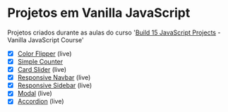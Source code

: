 # Projetos em Vanilla JavaScript

Projetos criados durante as aulas do curso '[Build 15 JavaScript Projects](https://www.youtube.com/watch?v=3PHXvlpOkf4&t=1828s) - Vanilla JavaScript Course'

- [x] [Color Flipper](https://luciana-santos.github.io/color-flipper/) (live)
- [x] [Simple Counter](https://github.com/Luciana-Santos/vanilla-javascript-projects/tree/main/simple-counter)
- [x] [Card Slider](https://luciana-santos.github.io/card-slider/) (live)
- [x] [Responsive Navbar](https://codepen.io/luciana-santos/details/WNZKyqO) (live)
- [x] [Responsive Sidebar](https://codepen.io/luciana-santos/details/bGozGYG) (live)
- [x] [Modal](https://codepen.io/luciana-santos/details/jOGdqvR) (live) 
- [x] [Accordion](https://codepen.io/luciana-santos/details/PoJVdJZ) (live)
